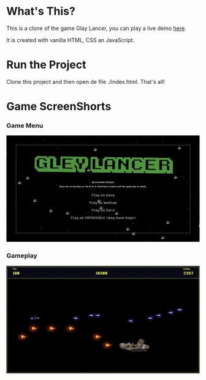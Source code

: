 # What's This?

This is a clone of the game Glay Lancer, you can play a live demo [here](https://pg-game-frontend.glitch.me/).

It is created with vanilla HTML, CSS an JavaScript.

# Run the Project

Clone this project and then open de file ./index.html.
That's all!

# Game ScreenShorts

### Game Menu
![Alt text](./assets/img/thumbnail1.png)

### Gameplay
![Alt text](./assets/img/thumbnail2.jpg)

